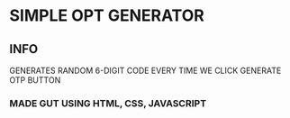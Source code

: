 # SIMPLE OPT GENERATOR


## INFO 
 GENERATES RANDOM 6-DIGIT CODE EVERY TIME WE CLICK GENERATE OTP BUTTON
 
### MADE GUT USING HTML, CSS, JAVASCRIPT
